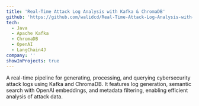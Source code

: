 ```yaml
---
title: 'Real-Time Attack Log Analysis with Kafka & ChromaDB'
github: 'https://github.com/walidcd/Real-Time-Attack-Log-Analysis-with-Kafka-ChromaDB'
tech:
  - Java
  - Apache Kafka
  - ChromaDB
  - OpenAI
  - LangChain4J
company: ''
showInProjects: true
---
```


A real-time pipeline for generating, processing, and querying cybersecurity attack logs using Kafka and ChromaDB. It features log generation, semantic search with OpenAI embeddings, and metadata filtering, enabling efficient analysis of attack data.
